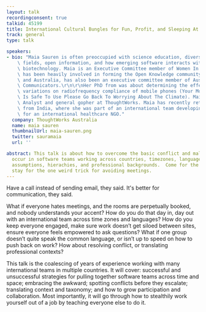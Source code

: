 ```yaml
---
layout: talk
recordingconsent: true
talkid: 45199
title: International Cultural Bungles for Fun, Profit, and Sleeping At Night
track: general
type: talk

speakers:
- bio: "Maia Sauren is often preoccupied with science education, diversity in technical\
    \ fields, open information, and how emerging software interacts with science and\
    \ biotechnology. Maia is an Executive Committee member of Women In STEMM Australia,\
    \ has been heavily involved in forming the Open Knowledge community in Melbourne\
    \ and Australia, has also been an executive committee member of Australian Science\
    \ Communicators.\r\n\r\nHer PhD from was about determining the effect of anatomic\
    \ variations on radiofrequency compliance of mobile phones (Your Mobile Phone\
    \ Is Safe To Use Please Go Back To Worrying About The Climate). Maia is a Business\
    \ Analyst and general gopher at ThoughtWorks. Maia has recently returned to Australia\
    \ from India, where she was part of an international team developing digital tools\
    \ for an international healthcare NGO."
  company: ThoughtWorks Australia
  name: maia sauren
  thumbnailUrl: maia-sauren.png
  twitter: sauramaia
  url: ''

abstract: This talk is about how to overcome the basic conflict and malaise that naturally
  occur in software teams working across countries, timezones, languages, cultural
  assumptions, hierachies, and professional backgrounds.  Come for the war stories,
  stay for the one weird trick for avoiding meetings.
---
```

Have a call instead of sending email, they said. It's better for communication, they said.

What if everyone hates meetings, and the rooms are perpetually booked, and nobody understands your accent? How do you do that day in, day out with an international team across time zones and languages? How do you keep everyone engaged, make sure work doesn’t get siloed between sites, ensure everyone feels empowered to ask questions? What if one group doesn’t quite speak the common language, or isn’t up to speed on how to push back on work?  How about resolving conflict, or translating professional contexts?

This talk is the coalescing of years of experience working with many international teams in multiple countries. It will cover: successful and unsuccessful strategies for pulling together software teams across time and space; embracing the awkward; spotting conflicts before they escalate; translating context and taxonomy; and how to grow participation and collaboration. Most importantly, it will go through how to stealthily work yourself out of a job by teaching everyone else to do it. 


